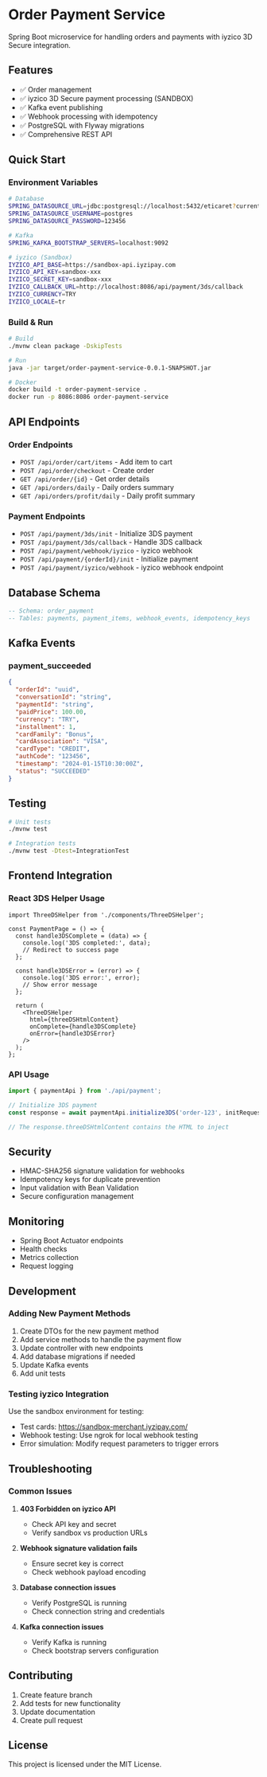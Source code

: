 # Order Payment Service

Spring Boot microservice for handling orders and payments with iyzico 3D Secure integration.

## Features

- ✅ Order management
- ✅ iyzico 3D Secure payment processing (SANDBOX)
- ✅ Kafka event publishing
- ✅ Webhook processing with idempotency
- ✅ PostgreSQL with Flyway migrations
- ✅ Comprehensive REST API

## Quick Start

### Environment Variables

```bash
# Database
SPRING_DATASOURCE_URL=jdbc:postgresql://localhost:5432/eticaret?currentSchema=order_payment
SPRING_DATASOURCE_USERNAME=postgres
SPRING_DATASOURCE_PASSWORD=123456

# Kafka
SPRING_KAFKA_BOOTSTRAP_SERVERS=localhost:9092

# iyzico (Sandbox)
IYZICO_API_BASE=https://sandbox-api.iyzipay.com
IYZICO_API_KEY=sandbox-xxx
IYZICO_SECRET_KEY=sandbox-xxx
IYZICO_CALLBACK_URL=http://localhost:8086/api/payment/3ds/callback
IYZICO_CURRENCY=TRY
IYZICO_LOCALE=tr
```

### Build & Run

```bash
# Build
./mvnw clean package -DskipTests

# Run
java -jar target/order-payment-service-0.0.1-SNAPSHOT.jar

# Docker
docker build -t order-payment-service .
docker run -p 8086:8086 order-payment-service
```

## API Endpoints

### Order Endpoints
- `POST /api/order/cart/items` - Add item to cart
- `POST /api/order/checkout` - Create order
- `GET /api/order/{id}` - Get order details
- `GET /api/orders/daily` - Daily orders summary
- `GET /api/orders/profit/daily` - Daily profit summary

### Payment Endpoints
- `POST /api/payment/3ds/init` - Initialize 3DS payment
- `POST /api/payment/3ds/callback` - Handle 3DS callback
- `POST /api/payment/webhook/iyzico` - iyzico webhook
- `POST /api/payment/{orderId}/init` - Initialize payment
- `POST /api/payment/iyzico/webhook` - iyzico webhook endpoint

## Database Schema

```sql
-- Schema: order_payment
-- Tables: payments, payment_items, webhook_events, idempotency_keys
```

## Kafka Events

### payment_succeeded
```json
{
  "orderId": "uuid",
  "conversationId": "string",
  "paymentId": "string",
  "paidPrice": 100.00,
  "currency": "TRY",
  "installment": 1,
  "cardFamily": "Bonus",
  "cardAssociation": "VISA",
  "cardType": "CREDIT",
  "authCode": "123456",
  "timestamp": "2024-01-15T10:30:00Z",
  "status": "SUCCEEDED"
}
```

## Testing

```bash
# Unit tests
./mvnw test

# Integration tests
./mvnw test -Dtest=IntegrationTest
```

## Frontend Integration

### React 3DS Helper Usage

```tsx
import ThreeDSHelper from './components/ThreeDSHelper';

const PaymentPage = () => {
  const handle3DSComplete = (data) => {
    console.log('3DS completed:', data);
    // Redirect to success page
  };

  const handle3DSError = (error) => {
    console.log('3DS error:', error);
    // Show error message
  };

  return (
    <ThreeDSHelper
      html={threeDSHtmlContent}
      onComplete={handle3DSComplete}
      onError={handle3DSError}
    />
  );
};
```

### API Usage

```typescript
import { paymentApi } from './api/payment';

// Initialize 3DS payment
const response = await paymentApi.initialize3DS('order-123', initRequest);

// The response.threeDSHtmlContent contains the HTML to inject
```

## Security

- HMAC-SHA256 signature validation for webhooks
- Idempotency keys for duplicate prevention
- Input validation with Bean Validation
- Secure configuration management

## Monitoring

- Spring Boot Actuator endpoints
- Health checks
- Metrics collection
- Request logging

## Development

### Adding New Payment Methods

1. Create DTOs for the new payment method
2. Add service methods to handle the payment flow
3. Update controller with new endpoints
4. Add database migrations if needed
5. Update Kafka events
6. Add unit tests

### Testing iyzico Integration

Use the sandbox environment for testing:
- Test cards: https://sandbox-merchant.iyzipay.com/
- Webhook testing: Use ngrok for local webhook testing
- Error simulation: Modify request parameters to trigger errors

## Troubleshooting

### Common Issues

1. **403 Forbidden on iyzico API**
   - Check API key and secret
   - Verify sandbox vs production URLs

2. **Webhook signature validation fails**
   - Ensure secret key is correct
   - Check webhook payload encoding

3. **Database connection issues**
   - Verify PostgreSQL is running
   - Check connection string and credentials

4. **Kafka connection issues**
   - Verify Kafka is running
   - Check bootstrap servers configuration

## Contributing

1. Create feature branch
2. Add tests for new functionality
3. Update documentation
4. Create pull request

## License

This project is licensed under the MIT License.
